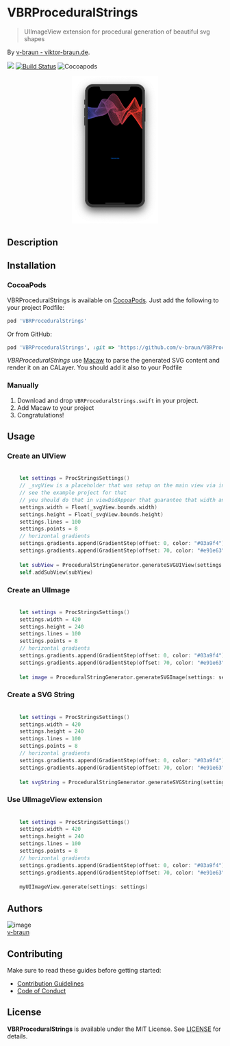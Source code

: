 # VBRProceduralStrings
> UIImageView extension for procedural generation of beautiful svg shapes

By [v-braun - viktor-braun.de](https://viktor-braun.de).

[![](https://img.shields.io/github/license/v-braun/VBRProceduralStrings.svg?style=flat-square)](https://github.com/v-braun/VBRProceduralStrings/blob/master/LICENSE)
[![Build Status](https://travis-ci.org/v-braun/VBRProceduralStrings.svg?branch=master)](https://travis-ci.org/v-braun/VBRProceduralStrings)
![Cocoapods](https://img.shields.io/cocoapods/v//VBRProceduralStrings.svg)

<p align="center">
<img width="40%" src="https://github.com/v-braun/VBRProceduralStrings/blob/master/.assets/Screenshot.png" />
</p>


## Description


## Installation
### CocoaPods
VBRProceduralStrings is available on [CocoaPods](http://cocoapods.org). Just add the following to your project Podfile:

```ruby
pod 'VBRProceduralStrings'
```

Or from GitHub:

```ruby
pod 'VBRProceduralStrings', :git => 'https://github.com/v-braun/VBRProceduralStrings.git'
```

*VBRProceduralStrings* use [Macaw](https://github.com/exyte/Macaw) to parse the generated SVG content and render it on an CALayer. You should add it also to your Podfile

### Manually
1. Download and drop ```VBRProceduralStrings.swift``` in your project.  
2. Add Macaw to your project
3. Congratulations!  


## Usage

### Create an UIView
``` swift
    
    let settings = ProcStringsSettings()
    // _svgView is a placeholder that was setup on the main view via interfacebuilder
    // see the example project for that
    // you should do that in viewDidAppear that guarantee that width and hight has correct values
    settings.width = Float(_svgView.bounds.width) 
    settings.height = Float(_svgView.bounds.height)
    settings.lines = 100
    settings.points = 8
    // horizontal gradients
    settings.gradients.append(GradientStep(offset: 0, color: "#03a9f4")) 
    settings.gradients.append(GradientStep(offset: 70, color: "#e91e63"))
    
    let subView = ProceduralStringGenerator.generateSVGUIView(settings: settings)
    self.addSubView(subView)

```

### Create an UIImage
``` swift
    
    let settings = ProcStringsSettings()
    settings.width = 420 
    settings.height = 240
    settings.lines = 100
    settings.points = 8
    // horizontal gradients
    settings.gradients.append(GradientStep(offset: 0, color: "#03a9f4")) 
    settings.gradients.append(GradientStep(offset: 70, color: "#e91e63"))
    
    let image = ProceduralStringGenerator.generateSVGImage(settings: settings)

```

### Create a SVG String
``` swift
    
    let settings = ProcStringsSettings()
    settings.width = 420 
    settings.height = 240
    settings.lines = 100
    settings.points = 8
    // horizontal gradients
    settings.gradients.append(GradientStep(offset: 0, color: "#03a9f4")) 
    settings.gradients.append(GradientStep(offset: 70, color: "#e91e63"))
    
    let svgString = ProceduralStringGenerator.generateSVGString(settings: settings)

```


### Use UIImageView extension
``` swift
    
    let settings = ProcStringsSettings()
    settings.width = 420 
    settings.height = 240
    settings.lines = 100
    settings.points = 8
    // horizontal gradients
    settings.gradients.append(GradientStep(offset: 0, color: "#03a9f4")) 
    settings.gradients.append(GradientStep(offset: 70, color: "#e91e63"))
    
    myUIImageView.generate(settings: settings)

```


## Authors

![image](https://avatars3.githubusercontent.com/u/4738210?v=3&amp;s=50)  
[v-braun](https://github.com/v-braun/)



## Contributing

Make sure to read these guides before getting started:
- [Contribution Guidelines](https://github.com/v-braun/VBRProceduralStrings/blob/master/CONTRIBUTING.md)
- [Code of Conduct](https://github.com/v-braun/VBRProceduralStrings/blob/master/CODE_OF_CONDUCT.md)

## License
**VBRProceduralStrings** is available under the MIT License. See [LICENSE](https://github.com/v-braun/VBRProceduralStrings/blob/master/LICENSE) for details.
